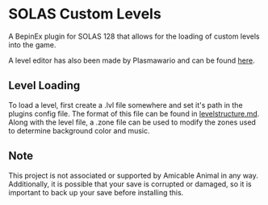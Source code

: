 # SOLAS Custom Levels
A BepinEx plugin for SOLAS 128 that allows for the loading of custom levels into the game.

A level editor has also been made by Plasmawario and can be found [here](https://github.com/plasmawario/SOLAS128_GUI_Editor).
## Level Loading
To load a level, first create a .lvl file somewhere and set it's path in the plugins config file. The format of this file can be found in [levelstructure.md](https://github.com/frankm1870/SOLAS-Custom-Levels/blob/main/levelstructure.md).
Along with the level file, a .zone file can be used to modify the zones used to determine background color and music.
## Note
This project is not associated or supported by Amicable Animal in any way.
Additionally, it is possible that your save is corrupted or damaged, so it is important to back up your save before installing this.
